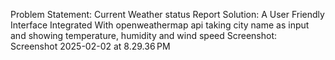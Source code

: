 Problem Statement: Current Weather status Report 
Solution: A User Friendly Interface Integrated With openweathermap api taking city name as input and showing temperature, humidity and wind speed
Screenshot: Screenshot 2025-02-02 at 8.29.36 PM
